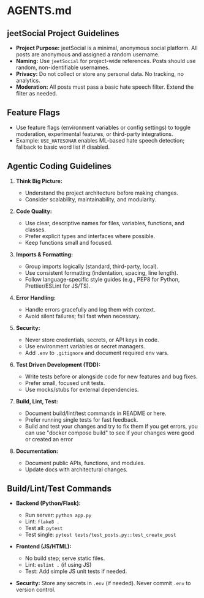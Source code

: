 # AGENTS.md

## jeetSocial Project Guidelines

- **Project Purpose:** jeetSocial is a minimal, anonymous social platform. All posts are anonymous and assigned a random username.
- **Naming:** Use `jeetSocial` for project-wide references. Posts should use random, non-identifiable usernames.
- **Privacy:** Do not collect or store any personal data. No tracking, no analytics.
- **Moderation:** All posts must pass a basic hate speech filter. Extend the filter as needed.

## Feature Flags

- Use feature flags (environment variables or config settings) to toggle moderation, experimental features, or third-party integrations.
- Example: `USE_HATESONAR` enables ML-based hate speech detection; fallback to basic word list if disabled.

## Agentic Coding Guidelines

1. **Think Big Picture:**  
   - Understand the project architecture before making changes.  
   - Consider scalability, maintainability, and modularity.

2. **Code Quality:**  
   - Use clear, descriptive names for files, variables, functions, and classes.  
   - Prefer explicit types and interfaces where possible.  
   - Keep functions small and focused.

3. **Imports & Formatting:**  
   - Group imports logically (standard, third-party, local).  
   - Use consistent formatting (indentation, spacing, line length).  
   - Follow language-specific style guides (e.g., PEP8 for Python, Prettier/ESLint for JS/TS).

4. **Error Handling:**  
   - Handle errors gracefully and log them with context.  
   - Avoid silent failures; fail fast when necessary.

5. **Security:**  
   - Never store credentials, secrets, or API keys in code.  
   - Use environment variables or secret managers.  
   - Add `.env` to `.gitignore` and document required env vars.

6. **Test Driven Development (TDD):**  
   - Write tests before or alongside code for new features and bug fixes.  
   - Prefer small, focused unit tests.  
   - Use mocks/stubs for external dependencies.

7. **Build, Lint, Test:**  
   - Document build/lint/test commands in README or here.  
   - Prefer running single tests for fast feedback.
   - Build and test your changes and try to fix them if you get errors, you can use "docker compose build" to see if your changes were good or created an error

8. **Documentation:**  
   - Document public APIs, functions, and modules.  
   - Update docs with architectural changes.

## Build/Lint/Test Commands

- **Backend (Python/Flask):**
  - Run server: `python app.py`
  - Lint: `flake8 .`
  - Test all: `pytest`
  - Test single: `pytest tests/test_posts.py::test_create_post`
- **Frontend (JS/HTML):**
  - No build step; serve static files.
  - Lint: `eslint .` (if using JS)
  - Test: Add simple JS unit tests if needed.

- **Security:** Store any secrets in `.env` (if needed). Never commit `.env` to version control.
